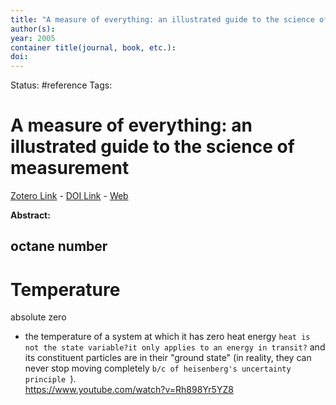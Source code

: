 ```yaml
---
title: "A measure of everything: an illustrated guide to the science of measurement"
author(s): 
year: 2005
container title(journal, book, etc.): 
doi: 
---
```

Status: #reference
Tags:
# A measure of everything: an illustrated guide to the science of measurement
[Zotero Link](zotero://select/items/@Joseph.etal2005_MeasureEverythingIllustratedGuideScienceMeasurement) - [DOI Link](https://doi.org/) - [Web]()

**Abstract:** 

octane number
- 

# Temperature 
absolute zero
- the temperature of a system at which it has zero heat energy `heat is not the state variable?it only applies to an energy in transit?` and its constituent particles are in their "ground state" (in reality, they can never stop moving completely `b/c of heisenberg's uncertainty principle `).  
https://www.youtube.com/watch?v=Rh898Yr5YZ8